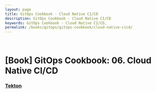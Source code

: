 ```yaml
---
layout: page
title: GitOps Cookbook - Cloud Native CI/CD
description: GitOps Cookbook - Cloud Native CI/CD
keywords: GitOps Cookbook - Cloud Native CI/CD,
permalink: /books/gitops/gitops-cookbook/cloud-native-cicd/
---
```


<br/>

# [Book] GitOps Cookbook: 06. Cloud Native CI/CD

### [Tekton](/books/gitops/gitops-cookbook/cloud-native-cicd/tekton/)
